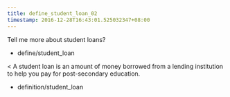 ```yaml
---
title: define_student_loan_02
timestamp: 2016-12-28T16:43:01.525032347+08:00
---
```


Tell me more about student loans?
* define/student_loan

< A student loan is an amount of money borrowed from a lending institution to help you pay for post-secondary education.
* definition/student_loan
